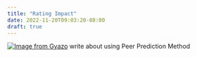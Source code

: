 ```yaml
---
title: "Rating Impact"
date: 2022-11-20T09:03:20-08:00
draft: true
---
```

[![Image from Gyazo](https://i.gyazo.com/764af7c70d80525f1665fbcdac99102d.png)](https://gyazo.com/764af7c70d80525f1665fbcdac99102d)
write about using Peer Prediction Method